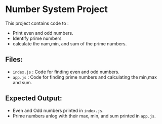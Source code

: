 # Number System Project

This project contains code to : 
- Print even and odd numbers.
- Identify prime numbers
- calculate the nam,min, and sum of the prime numbers.

## Files:
-  `index.js` : Code for finding even and odd numbers.
-  `app.js` : Code for finding prime numbers and calculating the min,max and sum. 

## Expected Output:
-  Even and Odd numbers printed in `index.js`. 
-  Prime numbers anlog with their max, min, and sum printed in `app.js`. 
